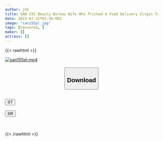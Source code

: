 ```yaml
---
author: j91
title: SAN-155 Beauty Bureau Wife Who Tricked A Food Delivery Virgin To Take Money / Yura Adachi
date: 2023-07-31T03:30:00Z
image: "san155pl.jpg"
tags: [Censored, ]
maker: []
actress: []
---
```



{{< rawhtml >}}

<div class="video" data-videoid="v2wlrKkpeGt4pzG">
    <a href="javascript:;">
        <img src="https://my.j91.asia/posts/san155pl/san155pl.jpg" width="WIDTH" height="HEIGHT" alt="san155pl.mp4" loading="lazy">
    </a>
</div>

<script type="text/javascript" src="https://j91.asia/asset/on-demand-st.js"></script>

<br>
  <link rel="stylesheet" href="https://j91.asia/asset/bs5.css">
  
  <center>
  <button class="btn btn-primary" type="button" data-bs-toggle="collapse" data-bs-target=".multi-collapse" aria-expanded="false" aria-controls="multiCollapseExample1 multiCollapseExample2"><h2>Download</h2></button></center>
</p>
<div class="row">
  <div class="col">
    <div class="collapse multi-collapse" id="multiCollapseExample1">
      <div class="card card-body">
	      	      <br>
<div class="buttons">  
<a href="https://streamtape.to/v/v2wlrKkpeGt4pzG"><button class="btn-hover color-3"><i class="fa fa-download"></i> ST</button></a></div>
    </div>
  </div>
</div>
  <div class="col">
    <div class="collapse multi-collapse" id="multiCollapseExample2">
      <div class="card card-body">
	      <br>
<div class="buttons">
    <a href="https://streamruby.com/hx1bd64d02h0.html"><button class="btn-hover color-9"><i class="fa fa-download"></i> SR</button></a></div>
<br><br>
      </div>
    </div>
  </div>
</div>

{{< /rawhtml >}}
